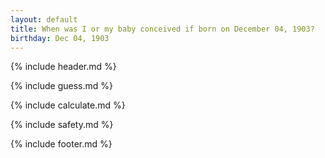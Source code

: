 ```yaml
---
layout: default
title: When was I or my baby conceived if born on December 04, 1903?
birthday: Dec 04, 1903
---
```


{% include header.md %}

{% include guess.md %}

{% include calculate.md %}

{% include safety.md %}

{% include footer.md %}



